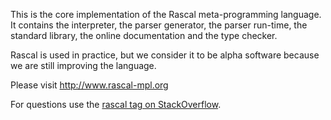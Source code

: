 This is the core implementation of the Rascal meta-programming language. It contains the interpreter, the parser generator, the parser run-time,
the standard library, the online documentation and the type checker.

Rascal is used in practice, but we consider it to be alpha software because we are still improving the language.

Please visit http://www.rascal-mpl.org

For questions use the [rascal tag on StackOverflow](http://stackoverflow.com/questions/tagged/rascal).
